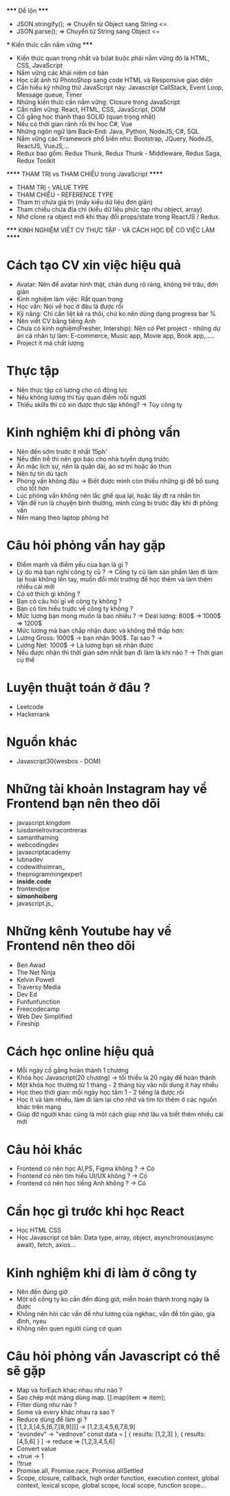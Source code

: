 **********\*\*\*********** Dễ lộn ********************\*\*\*********************

- JSON.stringify(); => Chuyển từ Object sang String <=
- JSON.parse(); => Chuyển từ String sang Object <=

************\************* Kiến thức cần nắm vững ********************\*\*\*********************

- Kiến thức quan trọng nhất và bứat buộc phải nắm vững đó là HTML, CSS, JavaScript
- Nắm vững các khái niệm cơ bản
- Học cắt ảnh từ PhotoShop sang code HTML và Responsive giao diện
- Cần hiểu kỹ những thứ JavaScript này: Javascript CallStack, Event Loop, Message queue, Timer
- Những kiến thức cần nắm vững: Closure trong JavaScript
- Cần nắm vững: React, HTML, CSS, JavaScript, DOM
- Cố gắng học thành thạo SOLID (quan trọng nhất)
- Nếu có thời gian rãnh rỗi thì học C#, Vue
- Những ngôn ngữ làm Back-End: Java, Python, NodeJS, C#, SQL
- Nắm vững các Framework phổ biến như: Bootstrap, JQuery, NodeJS, ReactJS, VueJS,...
- Redux bao gồm: Redux Thunk, Redux Thunk - Middleware, Redux Saga, Redux Toolkit

******\*\*\*\******* THAM TRỊ vs THAM CHIẾU trong JavaScript ****************\*\*\*\*****************

- THAM TRỊ - VALUE TYPE
- THAM CHIẾU - REFERENCE TYPE
- Tham trị chứa giá trị (mấy kiểu dữ liệu đơn giản)
- Tham chiếu chứa địa chi (kiểu dữ liệu phức tạp như object, array)
- Nhớ clone ra object mới khi thay đổi props/state trong ReactJS / Redux.

******\*\*\******* KINH NGHIỆM VIẾT CV THỰC TẬP - VÀ CÁCH HỌC ĐỂ CÓ VIỆC LÀM ********\*\*\*\*********

# Cách tạo CV xin việc hiệu quả

- Avatar: Nên để avatar hình thật, chân dung rõ ràng, không trẻ trâu, đơn giản
- Kinh nghiệm làm việc: Rất quan trọng
- Học vấn: Nói về học ở đâu là được rồi
- Kỹ năng: Chỉ cần liệt kê ra thôi, chứ ko nên dùng dạng progress bar %
- Nên viết CV bằng tiếng Anh
- Chưa có kinh nghiệm(Fresher, Intership): Nên có Pet project - những dự án cá nhân tự làm: E-commerce, Music app, Movie app, Book app,.....
- Project ít mà chất lượng

# Thực tập

- Nên thực tập có lương cho có động lực
- Nếu không lương thì tùy quan điểm mỗi người
- Thiếu skills thì có xin được thực tập không? -> Tùy công ty

# Kinh nghiệm khi đi phỏng vấn

- Nên đến sớm trước ít nhất 15ph'
- Nếu đến trễ thì nên gọi báo cho nhà tuyển dụng trước
- Ăn mặc lịch sự, nên là quần dài, áo sơ mi hoặc áo thun
- Nên tự tin dù tạch
- Phỏng vấn không đậu -> Biết được mình còn thiếu những gì để bổ sung cho tốt hơn
- Lúc phỏng vấn không nên lắc ghế qua lại, hoặc lấy đt ra nhắn tin
- Vấn đề run là chuyện bình thường, mình cũng bị trước đây khi đi phỏng vấn
- Nên mang theo laptop phòng hờ

# Câu hỏi phỏng vấn hay gặp

- Điểm mạnh và điểm yếu của bạn là gì ?
- Lý do mà bạn nghỉ công ty cũ ? -> Công ty cũ làm sản phẩm làm đi làm lại hoài không lên tay, muốn đổi môi trường để học thêm và làm thêm nhiều cái mới
- Có sở thích gì không ?
- Bạn có câu hỏi gì về công ty không ?
- Bạn có tìm hiểu trước về công ty không ?
- Mức lương bạn mong muốn là bao nhiêu ? -> Deal lương: 800$ -> 1000$ => 1200$
- Mức lương mà bạn chấp nhận được và không thể thấp hơn:
- Lương Gross: 1000$ -> bạn nhận 900$. Tại sao ? ->
- Lương Net: 1000$ -> Là lương bạn sẽ nhận được
- Nếu được nhận thì thời gian sớm nhất bạn đi làm là khi nào ? -> Thời gian cụ thể

# Luyện thuật toán ở đâu ?

- Leetcode
- Hackerrank

# Nguồn khác

- Javascript30(wesbos - DOM)

# Những tài khoản Instagram hay về Frontend bạn nên theo dõi

- javascript.kingdom
- luisdanielroviracontreras
- samanthaming
- webcodingdev
- javascriptacademy
- lubnadev
- codewithsimran\_
- theprogrammingexpert
- **inside.code**
- frontendjoe
- **simonhoiberg**
- javascript.js\_

# Những kênh Youtube hay về Frontend nên theo dõi

- Ben Awad
- The Net Ninja
- Kelvin Powell
- Traversy Media
- Dev Ed
- Funfunfunction
- Freecodecamp
- Web Dev Simplified
- Fireship

# Cách học online hiệu quả

- Mỗi ngày cố gắng hoàn thành 1 chương
- Khóa học Javascript(20 chương) -> tối thiểu là 20 ngày để hoàn thành
- Một khóa học thường từ 1 tháng - 2 tháng tùy vào nội dung ít hay nhiều
- Học theo thời gian: mỗi ngày học tầm 1 - 2 tiếng là được rồi
- Học ít và làm nhiều, làm đi làm lại cho nhớ và tìm tòi thêm ở các nguồn khác trên mạng
- Giúp đỡ người khác cũng là một cách giúp nhớ lâu và biết thêm nhiều cái mới

# Câu hỏi khác

- Frontend có nên học AI,PS, Figma không ? -> Có
- Frontend có nên tìm hiểu UI/UX không ? -> Có
- Frontend có nên học tiếng Anh không ? -> Có

# Cần học gì trước khi học React

- Học HTML CSS
- Học Javascript cơ bản: Data type, array, object, asynchronous(async await), fetch, axios...

# Kinh nghiệm khi đi làm ở công ty

- Nên đến đúng giờ
- Một số công ty ko cần đến đúng giờ, miễn hoàn thành trong ngày là được
- Không nên hỏi các vấn đề như lương của ngkhac, vấn đề tôn giáo, gia đình, nyeu
- Không nên quen người cùng cơ quan

# Câu hỏi phỏng vấn Javascript có thể sẽ gặp

- Map và forEach khác nhau như nào ?
- Sao chép một mảng dùng map. [].map(item => item);
- Filter dùng như nào ?
- Some và every khác nhau ra sao ?
- Reduce dùng để làm gì ?
- [1,2,3,[4,5,[6,7,[8,9]]]] -> [1,2,3,4,5,6,7,8,9]
- "evondev" -> "vednove"
  const data = [
  {
  results: [1,2,3]
  },
  {
  results: [4,5,6]
  }
  ]
  -> reduce => [1,2,3,4,5,6]
- Convert value
- +true -> 1
- !!true
- Promise.all, Promise.race, Promise.allSettled
- Scope, closure, callback, high order function, execution context, global context, lexical scope, global scope, local scope, function scope...
